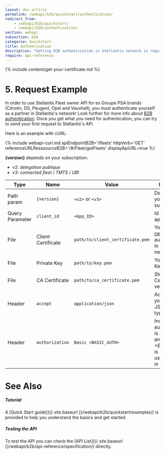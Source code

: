 ```yaml
---
layout: doc-article
permalink: /webapi/b2b/quickstart/authentication/
redirect_from: 
    - /webapi/b2b/quickstart/
    - /webapi/b2b/authentication/
section: webapi
subsection: b2b
categorie: Quickstart
title: Authentication
description: "Getting B2B authentication in Stellantis network is required in order to consume Stellantis Fleet owner API for ex Groupe PSA brands (Citroën, DS, Peugeot, Opel and Vauxhall)."
require: api-reference
---
```

{% include  content/get-your-certificate.md %}

# 5. Request Example
In order to use Stellantis Fleet owner API for ex Groupe PSA brands (Citroën, DS, Peugeot, Opel and Vauxhall), you must authenticate yourself as a partner in Stellantis's network! Look further for more info about [B2B authentication](#authentication-b2b).
Once you get what you need for authentication, you can try to send your first request to Stellantis's API.

Here is an example with cURL:

{% include webapi-curl.md apiEndpointB2B='/fleets' httpVerb='GET' referenceURLResssourceB2B='/#/Fleet/getFleets' displayApiURL=true %}

**{version}** depends on your subscription:
- v2: *delegation publique*
- v3: *connected fleet* / *TMTS* / *UBI*

Type|Name|Value|Description|Required
-|-|-|-|-
Path param |`{version}`|`<v2>` or `<v3>`|Depends on your subscription.|Yes
Query Parameter|`client_id`|`<App_ID>`|Id of the application.|Yes
File|Client Certificate|`path/to/client_certificate.pem`|Your [SSL certificate](#authentication-b2b) for authentication in Stelantis network.|Yes
File|Private Key|`path/to/key.pem`|Your Private Key file.|Yes
File|CA Certificate|`path/to/ca_certificate.pem`|Stellantis CA Cert for peer verification.|Yes
Header|`accept`|`application/json`| Advertises that you accept JSON content type. |Yes
Header|`authorization`|`Basic <BASIC_AUTH> `|Indicate that authentication is Basic Auth and *&lt;BASIC_AUTH&gt;* is *user:password* in Base64.  |Yes


# See Also

##### Tutorial

A [Quick Start guide]({{ site.baseurl }}/webapi/b2b/quickstart/examples/) is provided to help you understand the basics and get started.

##### Testing the API

To test the API you can check the [API List]({{ site.baseurl }}/webapi/b2b/api-reference/specification/) directly.
